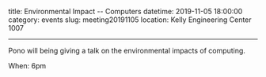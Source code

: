 title: Environmental Impact -- Computers 
datetime: 2019-11-05 18:00:00
category: events
slug: meeting20191105
location: Kelly Engineering Center 1007

---

Pono will being giving a talk on the environmental impacts of computing.

When: 6pm
